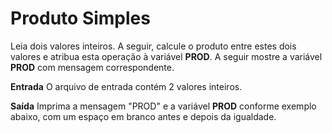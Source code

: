 # Produto Simples
Leia dois valores inteiros. A seguir, calcule o produto entre estes dois valores e atribua esta operação à variável **PROD**. A seguir mostre a variável **PROD** com mensagem correspondente.   

**Entrada**
O arquivo de entrada contém 2 valores inteiros.

**Saída**
Imprima a mensagem "PROD" e a variável **PROD** conforme exemplo abaixo, com um espaço em branco antes e depois da igualdade.